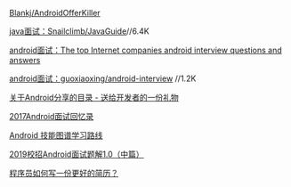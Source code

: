 

[Blankj/AndroidOfferKiller](https://github.com/Blankj/AndroidOfferKiller)


[java面试：Snailclimb/JavaGuide](https://github.com/Snailclimb/JavaGuide)//6.4K

[android面试：The top Internet companies android interview questions and answers](http://www.jackywang.tech/AndroidInterview-Q-A/)

[android面试：guoxiaoxing/android-interview](https://github.com/guoxiaoxing/android-interview) //1.2K

[关于Android分享的目录 - 送给开发者的一份礼物](https://www.jianshu.com/p/780658b79227)

[2017Android面试回忆录](https://github.com/soulrelay/InterviewMemoirs)

[Android 技能图谱学习路线](https://www.jianshu.com/p/88e32ef66ef2)

[2019校招Android面试题解1.0（中篇）](https://www.jianshu.com/p/2dd855aa1938)

[程序员如何写一份更好的简历？](https://mp.weixin.qq.com/s?__biz=MzI3OTU0MzI4MQ==&mid=2247486544&idx=1&sn=4808fd85283ecc2584cb9bd96bf8f43d&chksm=eb4760cedc30e9d8b9225736c640e9d1f92956e24088969e9e5c6e2088b274e94867e17cda5f&mpshare=1&scene=23&srcid=1020EW5AIzgYP2udNJotj9eF#rd)




















